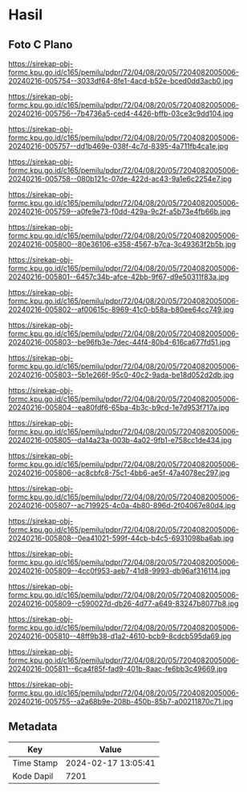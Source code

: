 # Hasil

## Foto C Plano

https://sirekap-obj-formc.kpu.go.id/c165/pemilu/pdpr/72/04/08/20/05/7204082005006-20240216-005754--3033df64-8fe1-4acd-b52e-bced0dd3acb0.jpg

https://sirekap-obj-formc.kpu.go.id/c165/pemilu/pdpr/72/04/08/20/05/7204082005006-20240216-005756--7b4736a5-ced4-4426-bffb-03ce3c9dd104.jpg

https://sirekap-obj-formc.kpu.go.id/c165/pemilu/pdpr/72/04/08/20/05/7204082005006-20240216-005757--dd1b469e-038f-4c7d-8395-4a711fb4ca1e.jpg

https://sirekap-obj-formc.kpu.go.id/c165/pemilu/pdpr/72/04/08/20/05/7204082005006-20240216-005758--080b121c-07de-422d-ac43-9a1e6c2254e7.jpg

https://sirekap-obj-formc.kpu.go.id/c165/pemilu/pdpr/72/04/08/20/05/7204082005006-20240216-005759--a0fe9e73-f0dd-429a-9c2f-a5b73e4fb66b.jpg

https://sirekap-obj-formc.kpu.go.id/c165/pemilu/pdpr/72/04/08/20/05/7204082005006-20240216-005800--80e36106-e358-4567-b7ca-3c49363f2b5b.jpg

https://sirekap-obj-formc.kpu.go.id/c165/pemilu/pdpr/72/04/08/20/05/7204082005006-20240216-005801--6457c34b-afce-42bb-9f67-d9e50311f83a.jpg

https://sirekap-obj-formc.kpu.go.id/c165/pemilu/pdpr/72/04/08/20/05/7204082005006-20240216-005802--af00615c-8969-41c0-b58a-b80ee64cc749.jpg

https://sirekap-obj-formc.kpu.go.id/c165/pemilu/pdpr/72/04/08/20/05/7204082005006-20240216-005803--be96fb3e-7dec-44f4-80b4-616ca677fd51.jpg

https://sirekap-obj-formc.kpu.go.id/c165/pemilu/pdpr/72/04/08/20/05/7204082005006-20240216-005803--5b1e266f-95c0-40c2-9ada-be18d052d2db.jpg

https://sirekap-obj-formc.kpu.go.id/c165/pemilu/pdpr/72/04/08/20/05/7204082005006-20240216-005804--ea80fdf6-65ba-4b3c-b9cd-1e7d953f717a.jpg

https://sirekap-obj-formc.kpu.go.id/c165/pemilu/pdpr/72/04/08/20/05/7204082005006-20240216-005805--da14a23a-003b-4a02-9fb1-e758cc1de434.jpg

https://sirekap-obj-formc.kpu.go.id/c165/pemilu/pdpr/72/04/08/20/05/7204082005006-20240216-005806--ac8cbfc8-75c1-4bb6-ae5f-47a4078ec297.jpg

https://sirekap-obj-formc.kpu.go.id/c165/pemilu/pdpr/72/04/08/20/05/7204082005006-20240216-005807--ac719925-4c0a-4b80-896d-2f04067e80d4.jpg

https://sirekap-obj-formc.kpu.go.id/c165/pemilu/pdpr/72/04/08/20/05/7204082005006-20240216-005808--0ea41021-599f-44cb-b4c5-6931098ba6ab.jpg

https://sirekap-obj-formc.kpu.go.id/c165/pemilu/pdpr/72/04/08/20/05/7204082005006-20240216-005809--4cc0f953-aeb7-41d8-9993-db96af316114.jpg

https://sirekap-obj-formc.kpu.go.id/c165/pemilu/pdpr/72/04/08/20/05/7204082005006-20240216-005809--c590027d-db26-4d77-a649-83247b8077b8.jpg

https://sirekap-obj-formc.kpu.go.id/c165/pemilu/pdpr/72/04/08/20/05/7204082005006-20240216-005810--48ff9b38-d1a2-4610-bcb9-8cdcb595da69.jpg

https://sirekap-obj-formc.kpu.go.id/c165/pemilu/pdpr/72/04/08/20/05/7204082005006-20240216-005811--6ca4f85f-fad9-401b-8aac-fe6bb3c49669.jpg

https://sirekap-obj-formc.kpu.go.id/c165/pemilu/pdpr/72/04/08/20/05/7204082005006-20240216-005755--a2a68b9e-208b-450b-85b7-a00211870c71.jpg


## Metadata

| Key        | Value               |
| ---------- | ------------------- |
| Time Stamp | 2024-02-17 13:05:41 |
| Kode Dapil | 7201                |



